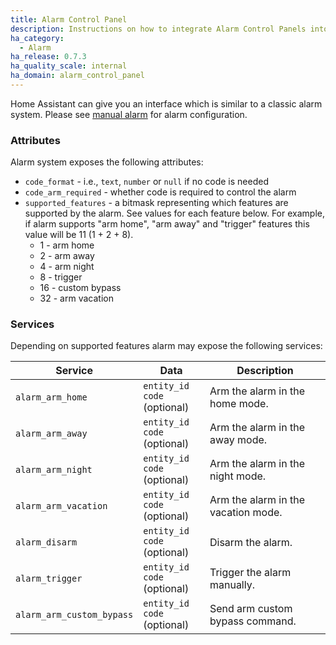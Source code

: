 ```yaml
---
title: Alarm Control Panel
description: Instructions on how to integrate Alarm Control Panels into Home Assistant.
ha_category:
  - Alarm
ha_release: 0.7.3
ha_quality_scale: internal
ha_domain: alarm_control_panel
---
```


Home Assistant can give you an interface which is similar to a classic alarm system.
Please see [manual alarm](/integrations/manual) for alarm configuration.

### Attributes

Alarm system exposes the following attributes:

- `code_format` - i.e., `text`, `number` or `null` if no code is needed
- `code_arm_required` - whether code is required to control the alarm
- `supported_features` - a bitmask representing which features are supported by the alarm. See values for each feature below. For example, if alarm supports "arm home", "arm away" and "trigger" features this value will be 11 (1 + 2 + 8).
  - 1 - arm home
  - 2 - arm away
  - 4 - arm night
  - 8 - trigger
  - 16 - custom bypass
  - 32 - arm vacation

### Services

Depending on supported features alarm may expose the following services:

| Service | Data | Description |
| ------- | ---- | ----------- |
| `alarm_arm_home` | `entity_id` <br> `code` (optional) | Arm the alarm in the home mode.
| `alarm_arm_away` | `entity_id` <br> `code` (optional) | Arm the alarm in the away mode.
| `alarm_arm_night` | `entity_id` <br> `code` (optional) | Arm the alarm in the night mode.
| `alarm_arm_vacation` | `entity_id` <br> `code` (optional) | Arm the alarm in the vacation mode.
| `alarm_disarm` | `entity_id` <br> `code` (optional) | Disarm the alarm.
| `alarm_trigger` | `entity_id` <br> `code` (optional) | Trigger the alarm manually.
| `alarm_arm_custom_bypass` | `entity_id` <br> `code` (optional) | Send arm custom bypass command.
